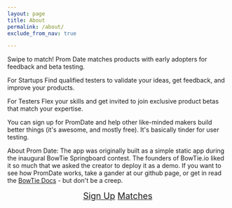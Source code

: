 ```yaml
---
layout: page
title: About
permalink: /about/
exclude_from_nav: true

---
```


Swipe to match! Prom Date matches products with early adopters for feedback and beta testing.

For Startups
Find qualified testers to validate your ideas, get feedback, and improve your products.

For Testers
Flex your skills and get invited to join exclusive product betas that match your expertise.

You can sign up for PromDate and help other like-minded makers build better things (it's awesome, and mostly free). It's basically tinder for user testing.

About Prom Date:
The app was originally built as a simple static app during the inaugural BowTie Springboard contest. The founders of BowTie.io liked it so much that we asked the creator to deploy it as a demo. If you want to see how PromDate works, take a gander at our github page, or get in read the [BowTie Docs](https://bowtie.io/docs#) - but don't be a creep.

<div style="text-align:center; font-size:1.4em; margin:15px;">
  <a href="/users/sign_up" class="potential_link btn btn-default">Sign Up</a>
  <a href="#" class="matched_link btn btn-success">Matches</a>
</div>
